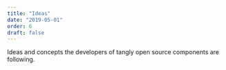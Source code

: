 ```yaml
---
title: "Ideas"
date: "2019-05-01"
order: 6
draft: false
---
```


Ideas and concepts the developers of tangly open source components are following. 

